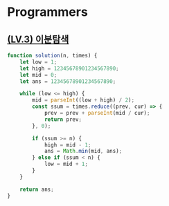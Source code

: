 # Programmers

## [(LV.3) 이분탐색](https://programmers.co.kr/learn/courses/30/lessons/43238)

```javascript
function solution(n, times) {
    let low = 1;
    let high = 12345678901234567890;
    let mid = 0;
    let ans = 12345678901234567890;

    while (low <= high) {
        mid = parseInt((low + high) / 2);
        const ssum = times.reduce((prev, cur) => {
            prev = prev + parseInt(mid / cur);
            return prev;
        }, 0);

        if (ssum >= n) {
            high = mid - 1;
            ans = Math.min(mid, ans);
        } else if (ssum < n) {
            low = mid + 1;
        }
    }

    return ans;
}
```

